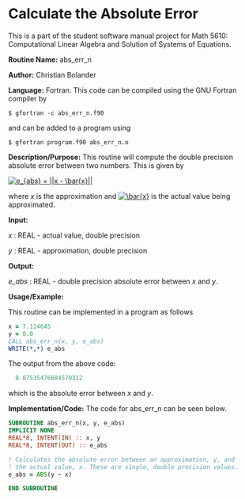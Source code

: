 # Calculate the Absolute Error

This is a part of the student software manual project for Math 5610: Computational Linear Algebra and Solution of Systems of Equations. 

**Routine Name:**           abs_err_n

**Author:** Christian Bolander

**Language:** Fortran. This code can be compiled using the GNU Fortran compiler by

```$ gfortran -c abs_err_n.f90```

and can be added to a program using

```$ gfortran program.f90 abs_err_n.o ``` 

**Description/Purpose:** This routine will compute the double precision absolute error between two numbers. This is given by

 <a href="https://www.codecogs.com/eqnedit.php?latex=e_{abs}&space;=&space;||x&space;-&space;\bar{x}||" target="_blank"><img src="https://latex.codecogs.com/gif.latex?e_{abs}&space;=&space;||x&space;-&space;\bar{x}||" title="e_{abs} = ||x - \bar{x}||" /></a>

where *x* is the approximation and <a href="https://www.codecogs.com/eqnedit.php?latex=\inline&space;\bar{x}" target="_blank"><img src="https://latex.codecogs.com/gif.latex?\inline&space;\bar{x}" title="\bar{x}" /></a> is the actual value being approximated.

**Input:**  

*x* : REAL - actual value, double precision

*y* : REAL - approximation, double precision

**Output:** 

*e_abs* : REAL - double precision absolute error between *x* and *y*.

**Usage/Example:**

This routine can be implemented in a program as follows

```fortran
x = 7.124645
y = 8.0
CALL abs_err_n(x, y, e_abs)
WRITE(*,*) e_abs
```

The output from the above code:

```fortran
  0.87535476684570312 
```

which is the absolute error between *x* and *y*.

**Implementation/Code:** The code for abs_err_n can be seen below.

```fortran
SUBROUTINE abs_err_n(x, y, e_abs)
IMPLICIT NONE
REAL*8, INTENT(IN) :: x, y
REAL*8, INTENT(OUT) :: e_abs

! Calculates the absolute error between an approximation, y, and
! the actual value, x. These are single, double precision values.
e_abs = ABS(y - x)

END SUBROUTINE
```

